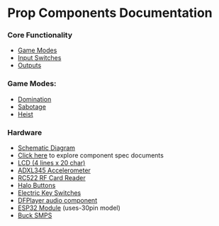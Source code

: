 # Prop Components Documentation

### Core Functionality
* [Game Modes](./core/game_modes.md)
* [Input Switches](./core/inputs.md)
* [Outputs](./core/outputs.md)


### Game Modes:
* [Domination](./games/domination/README.md)
* [Sabotage](./games/sabotage/README.md)
* [Heist](./games/heist/README.md)

### Hardware
 * [Schematic Diagram](./hardware/Schematic.svg)
 * [Click here](./hardware/) to explore component spec documents
 * [LCD (4 lines x 20 char)](https://www.aliexpress.com/item/1704800307.html)
 * [ADXL345 Accelerometer](https://www.aliexpress.com/item/32843886686.html)
 * [RC522 RF Card Reader](https://www.aliexpress.com/item/32803014822.html)
 * [Halo Buttons](https://www.aliexpress.com/item/4001362443186.html)
 * [Electric Key Switches](https://www.aliexpress.com/item/4000851248444.html)
 * [DFPlayer audio component](https://www.dfrobot.com/product-1121.html)
 * [ESP32 Module](https://www.aliexpress.com/item/32959541446.html) (uses-30pin model)
 * [Buck SMPS](https://www.aliexpress.com/item/1005001922186305.html)
